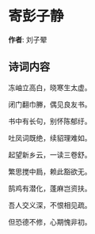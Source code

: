 # 寄彭子静

**作者**: 刘子翚

## 诗词内容

冻岫立高白，晓寒生太虚。

闭门翻巾幐，偶见良友书。

书中有长句，别怀陈郁纡。

吐凤词既绝，续貂理难如。

起望新乡云，一读三卷舒。

繁思搅中扃，赖此豁欲无。

鹄鸡有潜化，蓬麻岂资扶。

吾人交义深，不恨相见疏。

但恐德不修，心期愧非初。

